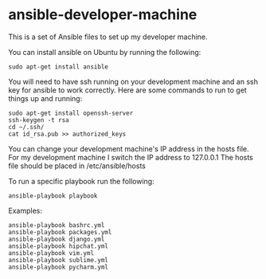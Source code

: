 ansible-developer-machine
=========================

This is a set of Ansible files to set up my developer machine.

You can install ansible on Ubuntu by running the following:

`sudo apt-get install ansible`

You will need to have ssh running on your development machine and an ssh key for ansible to work correctly. Here are some commands to run to get things up and running:

```
sudo apt-get install openssh-server
ssh-keygen -t rsa
cd ~/.ssh/
cat id_rsa.pub >> authorized_keys
```

You can change your development machine's IP address in the hosts file.
For my development machine I switch the IP address to 127.0.0.1
The hosts file should be placed in /etc/ansible/hosts

To run a specific playbook run the following:

`ansible-playbook playbook`

Examples:

```
ansible-playbook bashrc.yml
ansible-playbook packages.yml
ansible-playbook django.yml
ansible-playbook hipchat.yml
ansible-playbook vim.yml
ansible-playbook sublime.yml
ansible-playbook pycharm.yml
```

